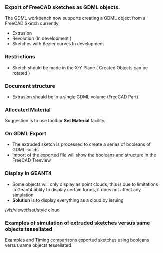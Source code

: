 ### Export of FreeCAD sketches as GDML objects.
The GDML workbench now supports creating a GDML object from a FreeCAD Sketch currently
* Extrusion
* Revolution (In development )
* Sketches with Bezier curves In development
### Restrictions
* Sketch should be made in the X-Y Plane ( Created Objects can be rotated )
### Document structure
* Extrusion should be in a single GDML volume (FreeCAD Part)
### Allocated Material
Suggestion is to use toolbar ****Set Material**** facility.
### On GDML Export
* The extruded sketch is processed to create a series of booleans of GDML solids.
* Import of the exported file will show the booleans and structure in the FreeCAD Treeview
### Display in GEANT4
* Some objects will only display as point clouds, this is due to limitations in Geant4 ablity to display certain forms, it does not affect any simulation
* ****Solution**** is to display everything as a cloud by issuing

/vis/viewer/set/style cloud


### Examples of simulation of extruded sketches versus same objects tessellated
Examples and [Timing comparisons](https://github.com/KeithSloan/GDML/wiki/Extruded-sketches-timing-comparisons) exported sketches using booleans versus same objects tessellated


